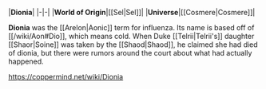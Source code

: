 |**Dionia**|
|-|-|
|**World of Origin**|[[Sel\|Sel]]|
|**Universe**|[[Cosmere\|Cosmere]]|

**Dionia** was the [[Arelon\|Aonic]] term for influenza. Its name is based off of [[/wiki/Aon#Dio]], which means cold.
When Duke [[Telrii\|Telrii's]] daughter [[Shaor\|Soine]] was taken by the [[Shaod\|Shaod]], he claimed she had died of dionia, but there were rumors around the court about what had actually happened.



https://coppermind.net/wiki/Dionia
